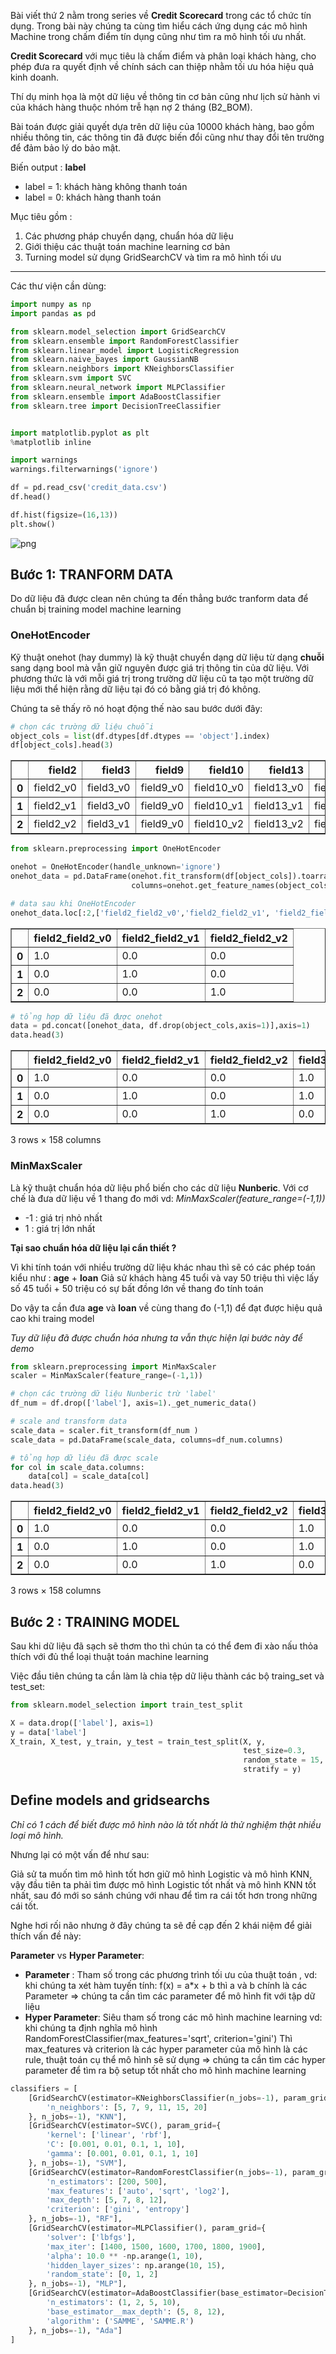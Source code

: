 
Bài viết thứ 2 nằm trong series về **Credit Scorecard** trong các tổ chức tín dụng. Trong bài này chúng ta cùng tìm hiểu cách ứng dụng các mô hình Machine trong chấm điểm tín dụng cũng như tìm ra mô hình tối ưu nhất. 

**Credit Scorecard** với mục tiêu là chấm điểm và phân loại khách hàng, cho phép đưa ra quyết định về chính sách can thiệp nhằm tối ưu hóa hiệu quả kinh doanh.

Thí dụ minh họa là một dữ liệu về thông tin cơ bản cũng như lịch sử hành vi của khách hàng thuộc nhóm trễ hạn nợ 2 tháng (B2_BOM).

Bài toán được giải quyết dựa trên dữ liệu của 10000 khách hàng, bao gồm nhiều thông tin, các thông tin đã được biến đổi cũng như thay đổi tên trường để đảm bảo lý do bảo mật.

Biến output : **label**
- label = 1: khách hàng không thanh toán 
- label = 0: khách hàng thanh toán


Mục tiêu gồm : 
1. Các phương pháp chuyển dạng, chuẩn hóa dữ liệu
2. Giới thiệu các thuật toán machine learning cơ bản 
3. Turning model sử dụng GridSearchCV và tìm ra mô hình tối ưu

_______________________________

Các thư viện cần dùng:


```python
import numpy as np
import pandas as pd

from sklearn.model_selection import GridSearchCV
from sklearn.ensemble import RandomForestClassifier
from sklearn.linear_model import LogisticRegression
from sklearn.naive_bayes import GaussianNB
from sklearn.neighbors import KNeighborsClassifier
from sklearn.svm import SVC
from sklearn.neural_network import MLPClassifier
from sklearn.ensemble import AdaBoostClassifier
from sklearn.tree import DecisionTreeClassifier


import matplotlib.pyplot as plt
%matplotlib inline

import warnings
warnings.filterwarnings('ignore')
```


```python
df = pd.read_csv('credit_data.csv')
df.head()
```

```python
df.hist(figsize=(16,13))
plt.show()
```


![png](output_4_0.png)


## Bước 1: TRANFORM DATA

Do dữ liệu đã được clean nên chúng ta đến thẳng bước tranform data để chuẩn bị training model machine learning

### OneHotEncoder

Kỹ thuật onehot (hay dummy) là kỹ thuật chuyển dạng dữ liệu từ dạng **chuỗi** sang dạng bool mà vẫn giữ nguyên được giá trị thông tin của dữ liệu. Với phương thức là với mỗi giá trị trong trường dữ liệu cũ ta tạo một trường dữ liệu mới thể hiện rằng dữ liệu tại đó có bằng giá trị đó không. 

Chúng ta sẽ thấy rõ nó hoạt động thế nào sau bước dưới đây:


```python
# chọn các trường dữ liệu chuỗi 
object_cols = list(df.dtypes[df.dtypes == 'object'].index)
df[object_cols].head(3)
```




<div>
<style scoped>
    .dataframe tbody tr th:only-of-type {
        vertical-align: middle;
    }

    .dataframe tbody tr th {
        vertical-align: top;
    }

    .dataframe thead th {
        text-align: right;
    }
</style>
<table border="1" class="dataframe">
  <thead>
    <tr style="text-align: right;">
      <th></th>
      <th>field2</th>
      <th>field3</th>
      <th>field9</th>
      <th>field10</th>
      <th>field13</th>
      <th>field35</th>
      <th>field38</th>
    </tr>
  </thead>
  <tbody>
    <tr>
      <th>0</th>
      <td>field2_v0</td>
      <td>field3_v0</td>
      <td>field9_v0</td>
      <td>field10_v0</td>
      <td>field13_v0</td>
      <td>field35_v0</td>
      <td>field38_v0</td>
    </tr>
    <tr>
      <th>1</th>
      <td>field2_v1</td>
      <td>field3_v0</td>
      <td>field9_v0</td>
      <td>field10_v1</td>
      <td>field13_v1</td>
      <td>field35_v0</td>
      <td>field38_v1</td>
    </tr>
    <tr>
      <th>2</th>
      <td>field2_v2</td>
      <td>field3_v1</td>
      <td>field9_v0</td>
      <td>field10_v2</td>
      <td>field13_v2</td>
      <td>field35_v0</td>
      <td>field38_v2</td>
    </tr>
  </tbody>
</table>
</div>




```python
from sklearn.preprocessing import OneHotEncoder

onehot = OneHotEncoder(handle_unknown='ignore')
onehot_data = pd.DataFrame(onehot.fit_transform(df[object_cols]).toarray(),
                           columns=onehot.get_feature_names(object_cols)) # đặt columns names

# data sau khi OneHotEncoder
onehot_data.loc[:2,['field2_field2_v0','field2_field2_v1', 'field2_field2_v2']]
```




<div>
<style scoped>
    .dataframe tbody tr th:only-of-type {
        vertical-align: middle;
    }

    .dataframe tbody tr th {
        vertical-align: top;
    }

    .dataframe thead th {
        text-align: right;
    }
</style>
<table border="1" class="dataframe">
  <thead>
    <tr style="text-align: right;">
      <th></th>
      <th>field2_field2_v0</th>
      <th>field2_field2_v1</th>
      <th>field2_field2_v2</th>
    </tr>
  </thead>
  <tbody>
    <tr>
      <th>0</th>
      <td>1.0</td>
      <td>0.0</td>
      <td>0.0</td>
    </tr>
    <tr>
      <th>1</th>
      <td>0.0</td>
      <td>1.0</td>
      <td>0.0</td>
    </tr>
    <tr>
      <th>2</th>
      <td>0.0</td>
      <td>0.0</td>
      <td>1.0</td>
    </tr>
  </tbody>
</table>
</div>




```python
# tổng hợp dữ liệu đã được onehot 
data = pd.concat([onehot_data, df.drop(object_cols,axis=1)],axis=1)
data.head(3)
```




<div>
<style scoped>
    .dataframe tbody tr th:only-of-type {
        vertical-align: middle;
    }

    .dataframe tbody tr th {
        vertical-align: top;
    }

    .dataframe thead th {
        text-align: right;
    }
</style>
<table border="1" class="dataframe">
  <thead>
    <tr style="text-align: right;">
      <th></th>
      <th>field2_field2_v0</th>
      <th>field2_field2_v1</th>
      <th>field2_field2_v2</th>
      <th>field3_field3_v0</th>
      <th>field3_field3_v1</th>
      <th>field3_field3_v2</th>
      <th>field3_field3_v3</th>
      <th>field3_field3_v4</th>
      <th>field9_field9_v0</th>
      <th>field9_field9_v1</th>
      <th>...</th>
      <th>field30</th>
      <th>field31</th>
      <th>field32</th>
      <th>field33</th>
      <th>field34</th>
      <th>field36</th>
      <th>field37</th>
      <th>field39</th>
      <th>field40</th>
      <th>label</th>
    </tr>
  </thead>
  <tbody>
    <tr>
      <th>0</th>
      <td>1.0</td>
      <td>0.0</td>
      <td>0.0</td>
      <td>1.0</td>
      <td>0.0</td>
      <td>0.0</td>
      <td>0.0</td>
      <td>0.0</td>
      <td>1.0</td>
      <td>0.0</td>
      <td>...</td>
      <td>0.000000</td>
      <td>0.775</td>
      <td>0.333333</td>
      <td>0.166667</td>
      <td>0.285714</td>
      <td>0.0</td>
      <td>1.0</td>
      <td>0.882544</td>
      <td>1.0</td>
      <td>1.0</td>
    </tr>
    <tr>
      <th>1</th>
      <td>0.0</td>
      <td>1.0</td>
      <td>0.0</td>
      <td>1.0</td>
      <td>0.0</td>
      <td>0.0</td>
      <td>0.0</td>
      <td>0.0</td>
      <td>1.0</td>
      <td>0.0</td>
      <td>...</td>
      <td>1.000000</td>
      <td>0.000</td>
      <td>0.166667</td>
      <td>0.000000</td>
      <td>0.142857</td>
      <td>0.0</td>
      <td>1.0</td>
      <td>0.977390</td>
      <td>1.0</td>
      <td>0.0</td>
    </tr>
    <tr>
      <th>2</th>
      <td>0.0</td>
      <td>0.0</td>
      <td>1.0</td>
      <td>0.0</td>
      <td>1.0</td>
      <td>0.0</td>
      <td>0.0</td>
      <td>0.0</td>
      <td>1.0</td>
      <td>0.0</td>
      <td>...</td>
      <td>0.010101</td>
      <td>0.575</td>
      <td>0.500000</td>
      <td>0.333333</td>
      <td>0.285714</td>
      <td>0.0</td>
      <td>1.0</td>
      <td>0.115773</td>
      <td>0.0</td>
      <td>0.0</td>
    </tr>
  </tbody>
</table>
<p>3 rows × 158 columns</p>
</div>



### MinMaxScaler

Là kỹ thuật chuẩn hóa dữ liệu phổ biến cho các dữ liệu **Nunberic**. Với cơ chế là đưa dữ liệu về 1 thang đo mới 
vd: *MinMaxScaler(feature_range=(-1,1))*
   - -1 : giá trị nhỏ nhất 
   -   1 : giá trị lớn nhất 

**Tại sao chuẩn hóa dữ liệu lại cẩn thiết ?** 

Vì khi tính toán với nhiều trường dữ liệu khác nhau thì sẽ có các phép toán kiểu như : **age** + **loan** 
Giả sử khách hàng 45 tuổi và vay 50 triệu thì việc lấy số 45 tuổi + 50 triệu có sự bất đồng lớn về thang đo tính toán

Do vậy ta cần đưa **age** và **loan** về cùng thang đo (-1,1) để đạt được hiệu quả cao khi traing model

*Tuy dữ liệu đã được chuẩn hóa nhưng ta vẫn thực hiện lại bước này để demo*


```python
from sklearn.preprocessing import MinMaxScaler
scaler = MinMaxScaler(feature_range=(-1,1))

# chọn các trường dữ liệu Nunberic trừ 'label'
df_num = df.drop(['label'], axis=1)._get_numeric_data()

# scale and transform data 
scale_data = scaler.fit_transform(df_num )
scale_data = pd.DataFrame(scale_data, columns=df_num.columns)

# tổng hợp dữ liệu đã được scale 
for col in scale_data.columns:
    data[col] = scale_data[col]
data.head(3)
```




<div>
<style scoped>
    .dataframe tbody tr th:only-of-type {
        vertical-align: middle;
    }

    .dataframe tbody tr th {
        vertical-align: top;
    }

    .dataframe thead th {
        text-align: right;
    }
</style>
<table border="1" class="dataframe">
  <thead>
    <tr style="text-align: right;">
      <th></th>
      <th>field2_field2_v0</th>
      <th>field2_field2_v1</th>
      <th>field2_field2_v2</th>
      <th>field3_field3_v0</th>
      <th>field3_field3_v1</th>
      <th>field3_field3_v2</th>
      <th>field3_field3_v3</th>
      <th>field3_field3_v4</th>
      <th>field9_field9_v0</th>
      <th>field9_field9_v1</th>
      <th>...</th>
      <th>field30</th>
      <th>field31</th>
      <th>field32</th>
      <th>field33</th>
      <th>field34</th>
      <th>field36</th>
      <th>field37</th>
      <th>field39</th>
      <th>field40</th>
      <th>label</th>
    </tr>
  </thead>
  <tbody>
    <tr>
      <th>0</th>
      <td>1.0</td>
      <td>0.0</td>
      <td>0.0</td>
      <td>1.0</td>
      <td>0.0</td>
      <td>0.0</td>
      <td>0.0</td>
      <td>0.0</td>
      <td>1.0</td>
      <td>0.0</td>
      <td>...</td>
      <td>-1.000000</td>
      <td>0.55</td>
      <td>-0.333333</td>
      <td>-0.666667</td>
      <td>-0.428571</td>
      <td>-1.0</td>
      <td>1.0</td>
      <td>0.765088</td>
      <td>1.0</td>
      <td>1.0</td>
    </tr>
    <tr>
      <th>1</th>
      <td>0.0</td>
      <td>1.0</td>
      <td>0.0</td>
      <td>1.0</td>
      <td>0.0</td>
      <td>0.0</td>
      <td>0.0</td>
      <td>0.0</td>
      <td>1.0</td>
      <td>0.0</td>
      <td>...</td>
      <td>1.000000</td>
      <td>-1.00</td>
      <td>-0.666667</td>
      <td>-1.000000</td>
      <td>-0.714286</td>
      <td>-1.0</td>
      <td>1.0</td>
      <td>0.954780</td>
      <td>1.0</td>
      <td>0.0</td>
    </tr>
    <tr>
      <th>2</th>
      <td>0.0</td>
      <td>0.0</td>
      <td>1.0</td>
      <td>0.0</td>
      <td>1.0</td>
      <td>0.0</td>
      <td>0.0</td>
      <td>0.0</td>
      <td>1.0</td>
      <td>0.0</td>
      <td>...</td>
      <td>-0.979798</td>
      <td>0.15</td>
      <td>0.000000</td>
      <td>-0.333333</td>
      <td>-0.428571</td>
      <td>-1.0</td>
      <td>1.0</td>
      <td>-0.768454</td>
      <td>-1.0</td>
      <td>0.0</td>
    </tr>
  </tbody>
</table>
<p>3 rows × 158 columns</p>
</div>



## Bước 2 : TRAINING MODEL

Sau khi dữ liệu đã sạch sẽ thơm tho thì chún ta có thể đem đi xào nấu thỏa thích với đủ thể loại thuật toán machine learning

Việc đầu tiên chúng ta cần làm là chia tệp dữ liệu thành các bộ traing_set và test_set:


```python
from sklearn.model_selection import train_test_split

X = data.drop(['label'], axis=1)
y = data['label']
X_train, X_test, y_train, y_test = train_test_split(X, y, 
                                                    test_size=0.3,
                                                    random_state = 15, 
                                                    stratify = y)

```

## Define models and gridsearchs

*Chỉ có 1 cách để biết được mô hình nào là tốt nhất là thử nghiệm thật nhiều loại mô hình.*

Nhưng lại có một vấn để như sau: 

Giả sử ta muốn tìm mô hình tốt hơn giữ mô hình Logistic và mô hình KNN, vậy đầu tiên ta phải tìm được mô hình Logistic tốt nhất và mô hình KNN tốt nhất, sau đó mới so sánh chúng với nhau để tìm ra cái tốt hơn trong những cái tốt.

Nghe hơi rối não nhưng ở đây chúng ta sẽ đề cạp đến 2 khái niệm để giải thích vấn đề này: 

**Parameter** vs **Hyper Parameter**:

- **Parameter** : Tham số trong các phương trình tối ưu của thuật toán , 
        vd: khi chúng ta xét hàm tuyến tính: f(x) = a*x + b thì a và b chính là các Parameter 
        => chúng ta cần tìm các parameter để mô hình fit với tập dữ liệu
- **Hyper Parameter**: Siêu tham số trong các mô hình machine learning
        vd: khi chúng ta định nghĩa mô hình RandomForestClassifier(max_features='sqrt', criterion='gini')
        Thì max_features và criterion là các hyper parameter của mô hình là các rule, thuật toán cụ thể mô hình sẽ sử dụng
        => chúng ta cần tìm các hyper parameter để tìm ra bộ setup tốt nhất cho mô hình machine learning


```python
classifiers = [
    [GridSearchCV(estimator=KNeighborsClassifier(n_jobs=-1), param_grid={
        'n_neighbors': [5, 7, 9, 11, 15, 20]
    }, n_jobs=-1), "KNN"],
    [GridSearchCV(estimator=SVC(), param_grid={
        'kernel': ['linear', 'rbf'],
        'C': [0.001, 0.01, 0.1, 1, 10],
        'gamma': [0.001, 0.01, 0.1, 1, 10]
    }, n_jobs=-1), "SVM"],
    [GridSearchCV(estimator=RandomForestClassifier(n_jobs=-1), param_grid={
        'n_estimators': [200, 500],
        'max_features': ['auto', 'sqrt', 'log2'],
        'max_depth': [5, 7, 8, 12],
        'criterion': ['gini', 'entropy']
    }, n_jobs=-1), "RF"],
    [GridSearchCV(estimator=MLPClassifier(), param_grid={
        'solver': ['lbfgs'],
        'max_iter': [1400, 1500, 1600, 1700, 1800, 1900],
        'alpha': 10.0 ** -np.arange(1, 10),
        'hidden_layer_sizes': np.arange(10, 15),
        'random_state': [0, 1, 2]
    }, n_jobs=-1), "MLP"],
    [GridSearchCV(estimator=AdaBoostClassifier(base_estimator=DecisionTreeClassifier()), param_grid={
        'n_estimators': (1, 2, 5, 10),
        'base_estimator__max_depth': (5, 8, 12),
        'algorithm': ('SAMME', 'SAMME.R')
    }, n_jobs=-1), "Ada"]
]
```


```python

```

